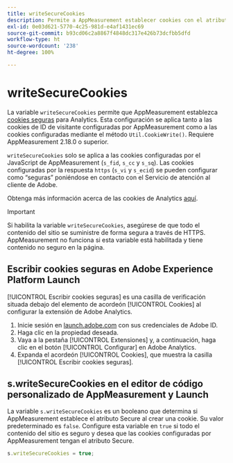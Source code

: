 ```yaml
---
title: writeSecureCookies
description: Permite a AppMeasurement establecer cookies con el atributo Secure.
exl-id: 0e03d621-5770-4c25-981d-e4af1431ec69
source-git-commit: b93cd06c2a8867f4848dc317e426b73dcfbb5dfd
workflow-type: ht
source-wordcount: '238'
ht-degree: 100%

---
```


# writeSecureCookies

La variable `writeSecureCookies` permite que AppMeasurement establezca [cookies seguras](https://en.wikipedia.org/wiki/Secure_cookie) para Analytics. Esta configuración se aplica tanto a las cookies de ID de visitante configuradas por AppMeasurement como a las cookies configuradas mediante el método `Util.CookieWrite()`. Requiere AppMeasurement 2.18.0 o superior.

`writeSecureCookies` solo se aplica a las cookies configuradas por el JavaScript de AppMeasurement (`s_fid`, `s_cc` y `s_sq`). Las cookies configuradas por la respuesta `https` (`s_vi` y `s_ecid`) se pueden configurar como “seguras” poniéndose en contacto con el Servicio de atención al cliente de Adobe.

Obtenga más información acerca de las cookies de Analytics [aquí](https://experienceleague.adobe.com/docs/core-services/interface/administration/ec-cookies/cookies-analytics.html?lang=es).

>[!IMPORTANT]
>
>Si habilita la variable `writeSecureCookies`, asegúrese de que todo el contenido del sitio se suministre de forma segura a través de HTTPS. AppMeasurement no funciona si esta variable está habilitada y tiene contenido no seguro en la página.

## Escribir cookies seguras en Adobe Experience Platform Launch

[!UICONTROL Escribir cookies seguras] es una casilla de verificación situada debajo del elemento de acordeón [!UICONTROL Cookies] al configurar la extensión de Adobe Analytics.

1. Inicie sesión en [launch.adobe.com](https://launch.adobe.com) con sus credenciales de Adobe ID.
2. Haga clic en la propiedad deseada.
3. Vaya a la pestaña [!UICONTROL Extensiones] y, a continuación, haga clic en el botón [!UICONTROL Configurar] en Adobe Analytics.
4. Expanda el acordeón [!UICONTROL Cookies], que muestra la casilla [!UICONTROL Escribir cookies seguras].

## s.writeSecureCookies en el editor de código personalizado de AppMeasurement y Launch

La variable `s.writeSecureCookies` es un booleano que determina si AppMeasurement establece el atributo Secure al crear una cookie. Su valor predeterminado es `false`. Configure esta variable en `true` si todo el contenido del sitio es seguro y desea que las cookies configuradas por AppMeasurement tengan el atributo Secure.

```js
s.writeSecureCookies = true;
```
